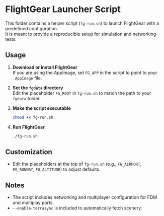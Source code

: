 # FlightGear Launcher Script

This folder contains a helper script (`fg-run.sh`) to launch FlightGear with a predefined configuration.  
It is meant to provide a reproducible setup for simulation and networking tests.

## Usage

1. **Download or install FlightGear**  
   If you are using the AppImage, set `FG_APP` in the script to point to your `.AppImage` file.

2. **Set the `fgdata` directory**  
   Edit the placeholder `FG_ROOT` in `fg-run.sh` to match the path to your `fgdata` folder.

3. **Make the script executable**  
   ```bash
   chmod +x fg-run.sh
   ```

4. **Run FlightGear**

   ```bash
   ./fg-run.sh
   ```

## Customization

* Edit the placeholders at the top of `fg-run.sh` (e.g., `FG_AIRPORT`, `FG_RUNWAY`, `FG_ALTITUDE`) to adjust defaults.

## Notes

* The script includes networking and multiplayer configuration for FDM and multiplay ports.
* `--enable-terrasync` is included to automatically fetch scenery.

